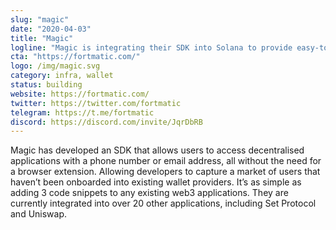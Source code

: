 ```yaml
---
slug: "magic"
date: "2020-04-03"
title: "Magic"
logline: "Magic is integrating their SDK into Solana to provide easy-to-use alternatives to web3 wallets (i.e. MetaMask) for end-users and developers."
cta: "https://fortmatic.com/"
logo: /img/magic.svg
category: infra, wallet
status: building
website: https://fortmatic.com/
twitter: https://twitter.com/fortmatic
telegram: https://t.me/fortmatic
discord: https://discord.com/invite/JqrDbRB
---
```

Magic has developed an SDK that allows users to access decentralised applications with a phone number or email address, all without the need for a browser extension. Allowing developers to capture a market of users that haven’t been onboarded into existing wallet providers. It’s as simple as adding 3 code snippets to any existing web3 applications. They are currently integrated into over 20 other applications, including Set Protocol and Uniswap.
